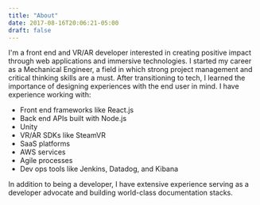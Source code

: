 ```yaml
---
title: "About"
date: 2017-08-16T20:06:21-05:00
draft: false
---
```


I'm a front end and VR/AR developer interested in creating positive impact through web applications and immersive technologies. I started my career as a Mechanical Engineer, a field in which strong project management and critical thinking skills are a must. After transitioning to tech, I learned the importance of designing experiences with the end user in mind. I have experience working with:

* Front end frameworks like React.js
* Back end APIs built with Node.js
* Unity
* VR/AR SDKs like SteamVR
* SaaS platforms
* AWS services
* Agile processes
* Dev ops tools like Jenkins, Datadog, and Kibana

In addition to being a developer, I have extensive experience serving as a developer advocate and building world-class documentation stacks.